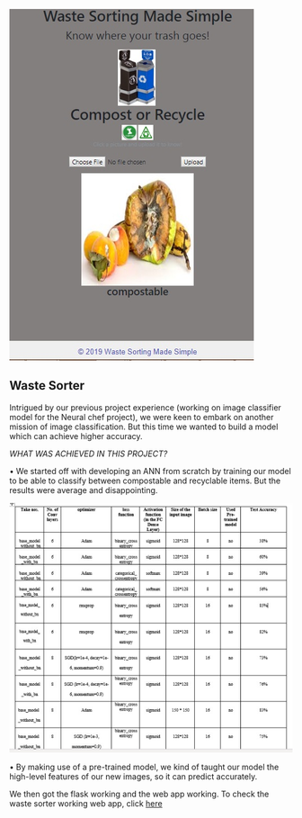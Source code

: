  ![Screenshot-sample1](Images/Screenshot-sample1.jpg)


## Waste Sorter 
Intrigued by our previous project experience (working on image classifier model for the Neural chef project), we were keen to embark on another mission of image classification. But this time we wanted to build a model which can achieve higher accuracy.

*WHAT WAS ACHIEVED IN THIS PROJECT?*

•	We started off with developing an ANN from scratch by training our model to be able to classify between compostable and recyclable items. But the results were average and disappointing.

![Screenshot-sample2](Images/Screenshot-sample2.jpg)

•	By making use of a pre-trained model, we kind of taught our model the high-level features of our new images, so it can predict accurately.

We then got the flask working and the web app working. To check the waste sorter working web app, click <a href="https://smart-waste-sorter.herokuapp.com/">here</a>
